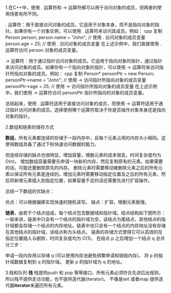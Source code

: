 1.在C++中，使用 . 运算符和 -> 运算符都可以用于访问对象的成员，但两者的使用场景有所不同。

. 运算符：用于直接访问对象的成员。它适用于对象本身，而不是指向对象的指针。如果你有一个对象实例，可以使用 . 运算符来访问其成员。例如：
cpp
复制
Person person;
person.name = "John";   // 使用 . 访问对象的成员变量
person.age = 25;        // 使用 . 访问对象的成员变量
在上述示例中，我们直接使用 . 运算符访问 person 对象的成员变量。

-> 运算符：用于通过指针访问对象的成员。它适用于指向对象的指针，通过指针来访问对象的成员。如果你有一个指向对象的指针，可以使用 -> 运算符来访问指针所指向对象的成员。例如：
cpp
复制
Person* personPtr = new Person;
personPtr->name = "John";   // 使用 -> 访问指针所指向对象的成员变量
personPtr->age = 25;        // 使用 -> 访问指针所指向对象的成员变量
在上述示例中，我们使用 -> 运算符访问 personPtr 指针所指向的对象的成员变量。

总结起来，使用 . 运算符适用于直接访问对象的成员，而使用 -> 运算符适用于通过指针访问对象的成员。选择使用哪个运算符取决于你是否操作对象本身还是指向对象的指针。

2.数组和链表的储存方式

**数组**，所有元素都连续的存储于一段内存中，且每个元素占用的内存大小相同。这使得数组具备了通过下标快速访问数据的能力。

但连续存储的缺点也很明显，增加容量，增删元素的成本很高，时间复杂度均为 O(n)。
增加数组容量需要先申请一块新的内存，然后复制原有的元素。如果需要的话，可能还要删除原先的内存。
删除元素时需要移动被删除元素之后的所有元素以保证所有元素是连续的。增加元素时需要移动指定位置及之后的所有元素，然后将新增元素插入到指定位置，如果容量不足的话还需要先进行扩容操作。

总结一下数组的优缺点：

优点：可以根据偏移实现快速的随机读写。
缺点：扩容，增删元素极慢。

**链表**，由若干个结点组成，每个结点包含数据域和指针域。结点结构如下图所示：
一般来讲，链表中只会有一个结点的指针域为空，该结点为尾结点，其他结点的指针域都会存储一个结点的内存地址。链表中也只会有一个结点的内存地址没有存储在其他结点的指针域，该结点称为头结点。
链表的存储方式使得它可以高效的在指定位置插入与删除，时间复杂度均为 O(1)。
在结点 p 之后增加一个结点 q 总共分三步：

申请一段内存用以存储 q (可以使用内存池避免频繁申请和销毁内存)。
将 p 的指针域数据复制到 q 的指针域。
更新 p 的指针域为 q 的地址。


3.栈和队列
**栈**
栈提供push 和 pop 等等接口，所有元素必须符合先进后出规则，所以栈不提供走访功能，也不提供迭代器(iterator)。 不像是set 或者map 提供迭代器**iterator**来遍历所有元素。



